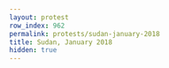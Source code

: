 ```yaml
---
layout: protest
row_index: 962
permalink: protests/sudan-january-2018
title: Sudan, January 2018
hidden: true
---
```

